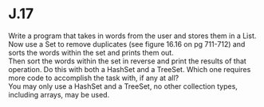 # J.17
Write a program that takes in words from the user and stores them in a List.  
Now use a Set to remove duplicates (see figure 16.16 on pg 711-712) and sorts the words within the set and prints them out.  
Then sort the words within the set in reverse and print the results of that operation.
Do this with both a HashSet and a TreeSet.
Which one requires more code to accomplish the task with, if any at all?  
You may only use a HashSet and a TreeSet, no other collection types, including arrays, may be used.
